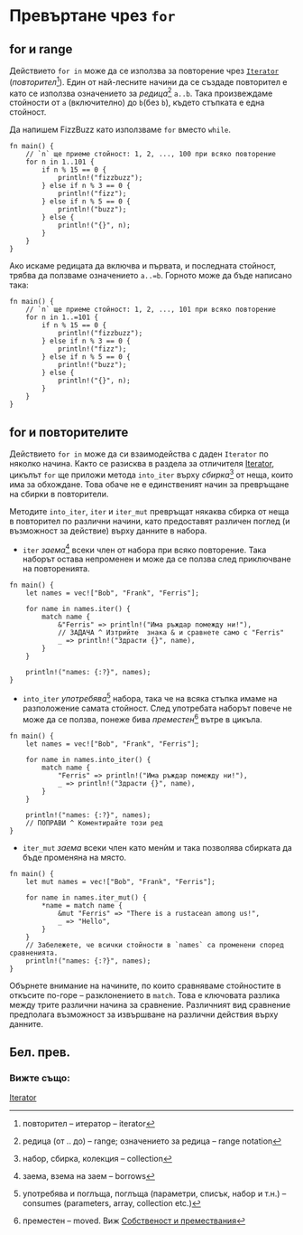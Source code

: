 # Превъртане чрез `for` 

## for и range

Действието `for in` може да се използва за повторение чрез [`Iterator`][iter]
(*повторител*[^iterator]). Един от най-лесните начини да се създаде повторител е като се
използва означението за *редица*[^range] `a..b`. Така произвеждаме стойности от `a`
(включително) до `b`(без `b`), където стъпката е една стойност.

Да напишем FizzBuzz като използваме `for` вместо `while`.

```rust,editable
fn main() {
    // `n` ще приеме стойност: 1, 2, ..., 100 при всяко повторение
    for n in 1..101 {
        if n % 15 == 0 {
            println!("fizzbuzz");
        } else if n % 3 == 0 {
            println!("fizz");
        } else if n % 5 == 0 {
            println!("buzz");
        } else {
            println!("{}", n);
        }
    }
}
```

Ако искаме редицата да включва и първата, и последната стойност, трябва да
ползваме означението `a..=b`. Горното може да бъде написано така:

```rust,editable
fn main() {
    // `n` ще приеме стойност: 1, 2, ..., 101 при всяко повторение
    for n in 1..=101 {
        if n % 15 == 0 {
            println!("fizzbuzz");
        } else if n % 3 == 0 {
            println!("fizz");
        } else if n % 5 == 0 {
            println!("buzz");
        } else {
            println!("{}", n);
        }
    }
}
```

## for и повторителите

Действието `for in` може да си взаимодейства с даден `Iterator` по няколко
начина. Както се разисква в раздела за отличителя [Iterator][iter], цикълът
`for` ще приложи метода `into_iter` върху *сбирка*[^collection] от неща, които има за
обхождане. Това обаче не е единственият начин за превръщане на сбирки в
повторители.

Методите `into_iter`, `iter` и `iter_mut` превръщат някаква сбирка от неща в
повторител по различни начини, като предоставят различен поглед (и възможност
за действие) върху данните в набора.

* `iter` *заема*[^borrows] всеки член от набора при всяко повторение. Така
  наборът остава непроменен и може да се ползва след приключване на
  повторенията.

```rust,editable
fn main() {
    let names = vec!["Bob", "Frank", "Ferris"];

    for name in names.iter() {
        match name {
            &"Ferris" => println!("Има ръждар помежду ни!"),
            // ЗАДАЧА ^ Изтрийте  знака & и сравнете само с "Ferris"
            _ => println!("Здрасти {}", name),
        }
    }
    
    println!("names: {:?}", names);
}
```

* `into_iter` *употребява*[^consumes] набора, така че на всяка стъпка имаме на
  разположение самата стойност. След употребата наборът повече не може да се
  ползва, понеже бива *преместен*[^moved] вътре в цикъла.
```rust,editable,ignore,mdbook-runnable
fn main() {
    let names = vec!["Bob", "Frank", "Ferris"];

    for name in names.into_iter() {
        match name {
            "Ferris" => println!("Има ръждар помежду ни!"),
            _ => println!("Здрасти {}", name),
        }
    }
    
    println!("names: {:?}", names);
    // ПОПРАВИ ^ Коментирайте този ред
}
```

* `iter_mut` *заема* всеки член като менѝм и така позволява сбирката да бъде
  променяна на място.
```rust,editable
fn main() {
    let mut names = vec!["Bob", "Frank", "Ferris"];

    for name in names.iter_mut() {
        *name = match name {
            &mut "Ferris" => "There is a rustacean among us!",
            _ => "Hello",
        }
    }
    // Забележете, че всички стойности в `names` са променени според сравненията.
    println!("names: {:?}", names);
}
```

Обърнете внимание на начините, по които сравняваме стойностите в откъсите по-горе –
разклонението в `match`. Това е ключовата разлика между трите различни начина
за сравнение. Различният вид сравнение предполага възможност за извършване на
различни действия върху данните.

## Бел. прев.

[^iterator]: повторител – итератор – iterator

[^range]: редица (от .. до) – range; означението за редица – range notation

[^collection]: набор, сбирка, колекция – collection

[^borrows]: заема, взема на заем – borrows

[^consumes]: употребява и поглъща, поглъща (параметри, списък, набор и т.н.)
  – consumes (parameters, array, collection etc.)

[^moved]: преместен – moved. Виж [Собственост и премествания][move]

### Вижте също:

[Iterator][iter]

[iter]: ../trait/iter.md
[move]: ../scope/move.md
